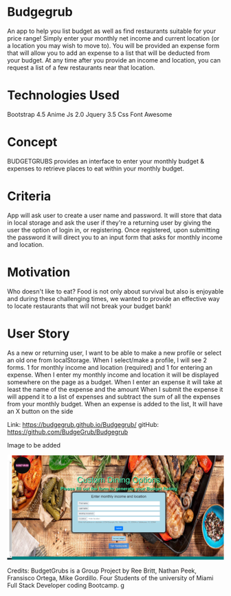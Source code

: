 # Budgegrub
An app to help you list budget as well as find restaurants suitable for your price range!
Simply enter your monthly net income and current location (or a location you may wish to move to).
You will be provided an expense form that will allow you to add an expense to a list that will be deducted from your budget.
At any time after you provide an income and location, you can request a list of a few restaurants near that location. 

# Technologies Used
Bootstrap 4.5
Anime Js 2.0
Jquery 3.5
Css
Font Awesome

# Concept
BUDGETGRUBS provides an interface to enter your monthly budget & expenses to retrieve places to eat within your monthly budget.

# Criteria 
App will ask user to create a user name and password.
It will store that data in local storage and ask the user if
they're a returning user by giving the user the option of login in,
or registering.
Once registered, upon submitting the password it will direct you to 
an input form that asks for monthly income and location.

# Motivation
Who doesn't like to eat? Food is not only about survival but also is enjoyable and during these challenging times, we wanted to provide an effective way to locate restaurants that will not break your budget bank!

# User Story
As a new or returning user, I want to be able to make a new profile or select an old one from localStorage.
When I select/make a profile, I will see 2 forms. 1 for monthly income and location (required) and 1 for entering an expense.
When I enter my monthly income and location it will be displayed somewhere on the page as a budget.
When I enter an expense it will take at least the name of the expense and the amount
When I submit the expense it will append it to a list of expenses and subtract the sum of all the expenses from your monthly budget.
When an expense is added to the list, It will have an X button on the side


 












Link: https://budgegrub.github.io/Budgegrub/
gitHub: https://github.com/BudgeGrub/Budgegrub

Image to be added

![Alt text](./Assets/AppScreenShot.png "BudgetGrubs")


Credits: BudgetGrubs is a Group Project by
Ree Britt, Nathan Peek, Fransisco Ortega, Mike Gordillo.
Four Students of the university of Miami Full Stack 
Developer coding Bootcamp. g
